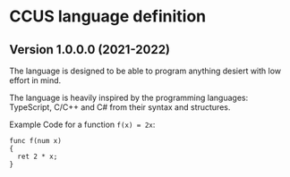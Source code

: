 # CCUS language definition

## Version 1.0.0.0 (2021-2022)

The language is designed to be able to program anything desiert with low effort in mind.

The language is heavily inspired by the programming languages: TypeScript, C/C++ and C# from their syntax and structures.

Example Code for a function `f(x) = 2x`:

```
func f(num x)
{
  ret 2 * x;
}
```
